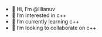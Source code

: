 - 👋 Hi, I’m @lilianuv
- 👀 I’m interested in c++
- 🌱 I’m currently learning c++
- 💞️ I’m looking to collaborate on c++

<!---
lilianuv/lilianuv is a ✨ special ✨ repository because its `README.md` (this file) appears on your GitHub profile.
You can click the Preview link to take a look at your changes.
--->
